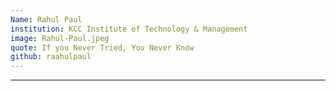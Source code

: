 ```yaml
---
Name: Rahul Paul
institution: KCC Institute of Technology & Management
image: Rahul-Paul.jpeg
quote: If you Never Tried, You Never Know
github: raahulpaul
---
```

---
